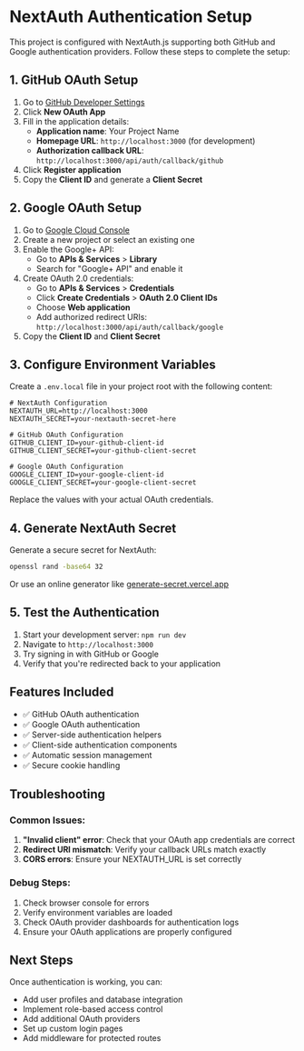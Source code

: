 # NextAuth Authentication Setup

This project is configured with NextAuth.js supporting both GitHub and Google authentication providers. Follow these steps to complete the setup:

## 1. GitHub OAuth Setup

1. Go to [GitHub Developer Settings](https://github.com/settings/developers)
2. Click **New OAuth App**
3. Fill in the application details:
   - **Application name**: Your Project Name
   - **Homepage URL**: `http://localhost:3000` (for development)
   - **Authorization callback URL**: `http://localhost:3000/api/auth/callback/github`
4. Click **Register application**
5. Copy the **Client ID** and generate a **Client Secret**

## 2. Google OAuth Setup

1. Go to [Google Cloud Console](https://console.cloud.google.com/)
2. Create a new project or select an existing one
3. Enable the Google+ API:
   - Go to **APIs & Services** > **Library**
   - Search for "Google+ API" and enable it
4. Create OAuth 2.0 credentials:
   - Go to **APIs & Services** > **Credentials**
   - Click **Create Credentials** > **OAuth 2.0 Client IDs**
   - Choose **Web application**
   - Add authorized redirect URIs: `http://localhost:3000/api/auth/callback/google`
5. Copy the **Client ID** and **Client Secret**

## 3. Configure Environment Variables

Create a `.env.local` file in your project root with the following content:

```env
# NextAuth Configuration
NEXTAUTH_URL=http://localhost:3000
NEXTAUTH_SECRET=your-nextauth-secret-here

# GitHub OAuth Configuration
GITHUB_CLIENT_ID=your-github-client-id
GITHUB_CLIENT_SECRET=your-github-client-secret

# Google OAuth Configuration
GOOGLE_CLIENT_ID=your-google-client-id
GOOGLE_CLIENT_SECRET=your-google-client-secret
```

Replace the values with your actual OAuth credentials.

## 4. Generate NextAuth Secret

Generate a secure secret for NextAuth:

```bash
openssl rand -base64 32
```

Or use an online generator like [generate-secret.vercel.app](https://generate-secret.vercel.app/32)

## 5. Test the Authentication

1. Start your development server: `npm run dev`
2. Navigate to `http://localhost:3000`
3. Try signing in with GitHub or Google
4. Verify that you're redirected back to your application

## Features Included

- ✅ GitHub OAuth authentication
- ✅ Google OAuth authentication
- ✅ Server-side authentication helpers
- ✅ Client-side authentication components
- ✅ Automatic session management
- ✅ Secure cookie handling

## Troubleshooting

### Common Issues:

1. **"Invalid client" error**: Check that your OAuth app credentials are correct
2. **Redirect URI mismatch**: Verify your callback URLs match exactly
3. **CORS errors**: Ensure your NEXTAUTH_URL is set correctly

### Debug Steps:

1. Check browser console for errors
2. Verify environment variables are loaded
3. Check OAuth provider dashboards for authentication logs
4. Ensure your OAuth applications are properly configured

## Next Steps

Once authentication is working, you can:
- Add user profiles and database integration
- Implement role-based access control
- Add additional OAuth providers
- Set up custom login pages
- Add middleware for protected routes
